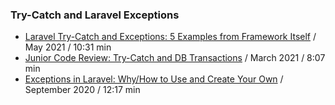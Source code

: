 ### Try-Catch and Laravel Exceptions

- [Laravel Try-Catch and Exceptions: 5 Examples from Framework Itself](https://www.youtube.com/watch?v=82kJ32T7RxM) / May 2021 / 10:31 min
- [Junior Code Review: Try-Catch and DB Transactions](https://www.youtube.com/watch?v=f-eAI1fdOOY) / March 2021 / 8:07 min
- [Exceptions in Laravel: Why/How to Use and Create Your Own](https://www.youtube.com/watch?v=RTTXZVIL6tw) / September 2020 / 12:17 min
